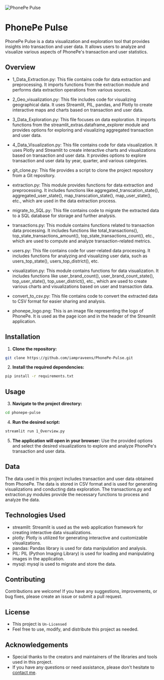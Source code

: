 ![PhonePe Pulse](C:\Users\sathi\Downloads\PhonePe-Logo.wine-removebg-preview.png)
# PhonePe Pulse

PhonePe Pulse is a data visualization and exploration tool that provides insights into transaction and user data. It allows users to analyze and visualize various aspects of PhonePe's transaction and user statistics.

## Overview

- 1_Data_Extraction.py: This file contains code for data extraction and preprocessing. It imports functions from the extraction module and performs data extraction operations from various sources.

- 2_Geo_visualization.py: This file includes code for visualizing geographical data. It uses Streamlit, PIL, pandas, and Plotly to create interactive maps and charts based on transaction and user data.

- 3_Data_Exploration.py: This file focuses on data exploration. It imports functions from the streamlit_extras.dataframe_explorer module and provides options for exploring and visualizing aggregated transaction and user data.

- 4_Data_Visualization.py: This file contains code for data visualization. It uses Plotly and Streamlit to create interactive charts and visualizations based on transaction and user data. It provides options to explore transaction and user data by year, quarter, and various categories.

- git_clone.py: This file provides a script to clone the project repository from a Git repository.

- extraction.py: This module provides functions for data extraction and preprocessing. It includes functions like aggregated_transcation_state(), aggregated_user_state(), map_transcation_state(), map_user_state(), etc., which are used in the data extraction process.

- migrate_to_SQL.py: This file contains code to migrate the extracted data to a SQL database for storage and further analysis.

- transactions.py: This module contains functions related to transaction data processing. It includes functions like total_transactions(), top_state_transactions_amount(), top_state_transactions_count(), etc., which are used to compute and analyze transaction-related metrics.

- users.py: This file contains code for user-related data processing. It includes functions for analyzing and visualizing user data, such as users_top_state(), users_top_district(), etc.

- visualization.py: This module contains functions for data visualization. It includes functions like user_brand_count(), user_brand_count_state(), top_user_state(), top_user_district(), etc., which are used to create various charts and visualizations based on user and transaction data.

- convert_to_csv.py: This file contains code to convert the extracted data to CSV format for easier sharing and analysis.

- phonepe_logo.png: This is an image file representing the logo of PhonePe. It is used as the page icon and in the header of the Streamlit application.


## Installation

1. **Clone the repository:**
```bash
git clone https://github.com/iampraveens/PhonePe-Pulse.git
```

2. **Install the required dependencies:**
```bash
pip install -r requirements.txt
```

## Usage

3. **Navigate to the project directory:**
```bash
cd phonepe-pulse
```
4. **Run the desired script:**
```bash
streamlit run 1_Overview.py
```
5. **The application will open in your browser:**
Use the provided options and select the desired visualizations to explore and analyze PhonePe's transaction and user data.

## Data
The data used in this project includes transaction and user data obtained from PhonePe. The data is stored in CSV format and is used for generating visualizations and conducting data exploration. The transactions.py and extraction.py modules provide the necessary functions to process and analyze the data.

## Technologies Used
- streamlit: Streamlit is used as the web application framework for creating interactive data visualizations.
- plotly: Plotly is utilized for generating interactive and customizable visualizations.
- pandas: Pandas library is used for data manipulation and analysis.
- PIL: PIL (Python Imaging Library) is used for loading and manipulating images in the application.
- mysql: mysql is used to migrate and store the data.

## Contributing

Contributions are welcome! If you have any suggestions, improvements, or bug fixes, please create an issue or submit a pull request.

## License

- This project is `Un-Licensed`
- Feel free to use, modify, and distribute this project as needed.

## Acknowledgements

- Special thanks to the creators and maintainers of the libraries and tools used in this project.
- If you have any questions or need assistance, please don't hesitate to [contact me](https://www.linkedin.com/in/sathishkumarraj/).
